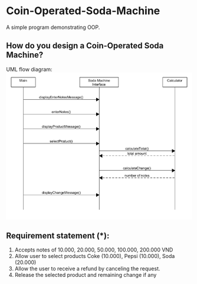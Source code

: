 # Coin-Operated-Soda-Machine
A simple program demonstrating OOP.

## How do you design a Coin-Operated Soda Machine?
UML flow diagram: 
![title](flow-diagram.png)

## Requirement statement (*):
 1. Accepts notes of 10.000, 20.000, 50.000, 100.000, 200.000 VND 
 2. Allow user to select products Coke (10.000), Pepsi (10.000), Soda (20.000)
 3. Allow the user to receive a refund by canceling the request. 
 4. Release the selected product and remaining change if any
